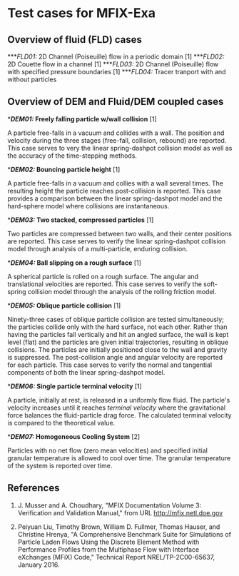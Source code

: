 # Test cases for MFIX-Exa

## Overview of fluid (FLD) cases

***_FLD01:_ 2D Channel (Poiseuille) flow in a periodic domain [1]
***_FLD02:_ 2D Couette flow in a channel [1]
***_FLD03:_ 2D Channel (Poiseuille) flow with specified pressure boundaries  [1]
***_FLD04:_ Tracer tranport with and without particles

## Overview of DEM and Fluid/DEM coupled cases

***_DEM01:_ Freely falling particle w/wall collision** [1]

A particle free-falls in a vacuum and collides with a wall. The position and velocity during the three stages (free-fall, collision, rebound) are reported. This case serves to very the linear spring-dashpot collision model as well as the accuracy of the time-stepping methods.


***_DEM02:_ Bouncing particle height** [1]

A particle free-falls in a vacuum and collies with a wall several times. The resulting height the particle reaches post-collision is reported. This case provides a comparison between the linear spring-dashpot model and the hard-sphere model where collisions are instantaneous.


***_DEM03:_ Two stacked, compressed particles** [1]

Two particles are compressed between two walls, and their center positions are reported. This case serves to verify the linear spring-dashpot collision model through analysis of a multi-particle, enduring collision.

***_DEM04:_ Ball slipping on a rough surface** [1]

A spherical particle is rolled on a rough surface. The angular and translational velocities are reported. This case serves to verify the soft-spring collision model through the analysis of the rolling friction model.

***_DEM05:_ Oblique particle collision** [1]

Ninety-three cases of oblique particle collision are tested simultaneously; the particles collide
only with the hard surface, not each other.  Rather than having the particles fall vertically and
hit an angled surface, the wall is kept level (flat) and the particles are given initial trajectories,
resulting in oblique collisions. The particles are initially positioned close to the wall and
gravity is suppressed.  The post-collision angle and angular velocity are reported for each particle.
This case serves to verify the normal and tangential components of both the linear spring-dashpot model.

***_DEM06:_ Single particle terminal velocity** [1]

A particle, initially at rest, is released in a uniformly flow fluid. The particle's velocity increases until it reaches _terminal velocity_ where the gravitational force balances the fluid-particle drag force. The calculated terminal velocity is compared to the theoretical value.


***_DEM07:_ Homogeneous Cooling System** [2]

Particles with no net flow (zero mean velocities) and specified initial granular temperature is allowed to cool over time. The granular temperature of the system is reported over time.


## References
1. J. Musser and A. Choudhary, "MFIX Documentation Volume 3: Verification and Validation Manual," from URL http://mfix.netl.doe.gov

2. Peiyuan Liu, Timothy Brown, William D. Fullmer, Thomas Hauser, and Christine Hrenya, "A Comprehensive Benchmark Suite for Simulations of Particle Laden Flows Using the Discrete Element Method with Performance Profiles from the Multiphase Flow with Interface eXchanges (MFiX) Code," Technical Report NREL/TP-2C00-65637, January 2016.
